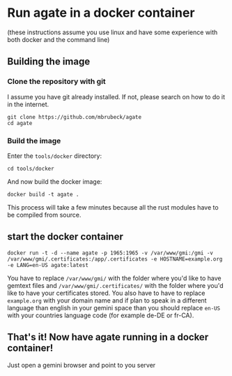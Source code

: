 # Run agate in a docker container

(these instructions assume you use linux and have some experience with both docker and the command line)

## Building the image

### Clone the repository with git

I assume you have git already installed. If not, please search on how to do it in the internet.

```
git clone https://github.com/mbrubeck/agate
cd agate
```

### Build the image
Enter the `tools/docker` directory:

```
cd tools/docker
```
And now build the docker image:

```
docker build -t agate .
```

This process will take a few minutes because all the rust modules have to be compiled from source.


## start the docker container

```
docker run -t -d --name agate -p 1965:1965 -v /var/www/gmi:/gmi -v /var/www/gmi/.certificates:/app/.certificates -e HOSTNAME=example.org -e LANG=en-US agate:latest
```

You have to replace `/var/www/gmi/` with the folder where you'd like to have gemtext files and `/var/www/gmi/.certificates/` with the folder where you'd like to have your certificates stored. You also have to have to replace `example.org` with your domain name and if plan to speak in a different language than english in your gemini space than you should replace `en-US` with your countries language code (for example de-DE or fr-CA).

## That's it! Now have agate running in a docker container!

Just open a gemini browser and point to you server